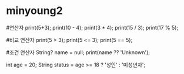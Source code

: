 # minyoung2

#연산자
print(5+3);
print(10 - 4);
print(3 * 4);
print(15 / 3);
print(17 % 5);

#비교 연산자
print(5 > 3);
print(5 <= 3);
print(5 == 5);

#조건 연산자
String? name = null;
print(name ?? 'Unknown');

int age = 20;
String status = age >= 18 ? '성인' : '미성년자';
